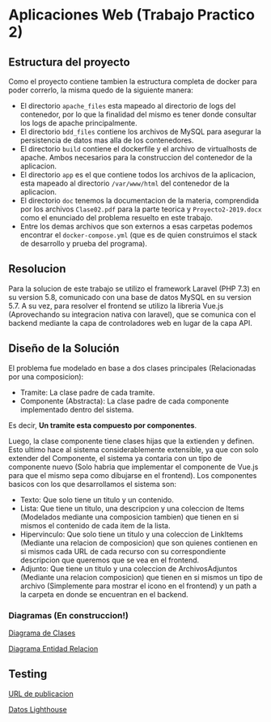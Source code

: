 # Aplicaciones Web (Trabajo Practico 2)

## Estructura del proyecto
Como el proyecto contiene tambien la estructura completa de docker para poder correrlo, la misma quedo de la siguiente manera:

* El directorio ```apache_files``` esta mapeado al directorio de logs del contenedor, por lo que la finalidad del mismo es tener donde consultar los logs de apache principalmente.
* El directorio ```bdd_files``` contiene los archivos de MySQL para asegurar la persistencia de datos mas alla de los contenedores.
* El directorio ```build``` contiene el dockerfile y el archivo de virtualhosts de apache. Ambos necesarios para la construccion del contenedor de la aplicacion.
* El directorio ```app``` es el que contiene todos los archivos de la aplicacion, esta mapeado al directorio ```/var/www/html``` del contenedor de la aplicacion.
* El directorio ```doc``` tenemos la documentacion de la materia, comprendida por los archivos ```Clase02.pdf``` para la parte teorica y ```Proyecto2-2019.docx``` como el enunciado del problema resuelto en este trabajo.
* Entre los demas archivos que son externos a esas carpetas podemos encontrar el ```docker-compose.yml``` (que es de quien construimos el stack de desarrollo y prueba del programa).

## Resolucion
Para la solucion de este trabajo se utilizo el framework Laravel (PHP 7.3) en su version 5.8, comunicado con una base de datos MySQL en su version 5.7. A su vez, para resolver el frontend se utilizo la libreria Vue.js (Aprovechando su integracion nativa con laravel), que se comunica con el backend mediante la capa de controladores web en lugar de la capa API.

## Diseño de la Solución
El problema fue modelado en base a dos clases principales (Relacionadas por una composicion):
* Tramite: La clase padre de cada tramite.
* Componente (Abstracta): La clase padre de cada componente implementado dentro del sistema.

Es decir, **Un tramite esta compuesto por componentes**.

Luego, la clase componente tiene clases hijas que la extienden y definen. Esto ultimo hace al sistema considerablemente extensible, ya que con solo extender del Componente, el sistema ya contaria con un tipo de componente nuevo (Solo habria que implementar el componente de Vue.js para que el mismo sepa como dibujarse en el frontend). Los componentes basicos con los que desarrollamos el sistema son:
* Texto: Que solo tiene un titulo y un contenido.
* Lista: Que tiene un titulo, una descripcion y una coleccion de Items (Modelados mediante una composicion tambien) que tienen en si mismos el contenido de cada item de la lista.
* Hipervinculo: Que solo tiene un titulo y una coleccion de LinkItems (Mediante una relacion de composicion) que son quienes contienen en si mismos cada URL de cada recurso con su correspondiente descripcion que queremos que se vea en el frontend.
* Adjunto: Que tiene un titulo y una coleccion de ArchivosAdjuntos (Mediante una relacion composicion) que tienen en si mismos un tipo de archivo (Simplemente para mostrar el icono en el frontend) y un path a la carpeta en donde se encuentran en el backend.

### Diagramas (En construccion!)
[Diagrama de Clases](doc/Clases.png)

[Diagrama Entidad Relacion](doc/DER.png)

## Testing

[URL de publicacion](http://www.google.com.ar)

[Datos Lighthouse](doc/Lighthouse.png)